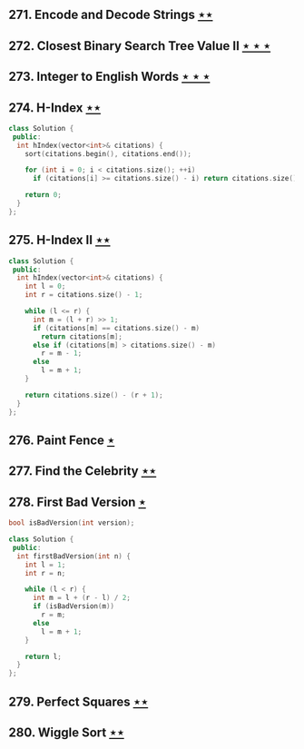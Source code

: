 ## 271. Encode and Decode Strings [$\star\star$](https://leetcode.com/problems/encode-and-decode-strings)

## 272. Closest Binary Search Tree Value II [$\star\star\star$](https://leetcode.com/problems/closest-binary-search-tree-value-ii)

## 273. Integer to English Words [$\star\star\star$](https://leetcode.com/problems/integer-to-english-words)

## 274. H-Index [$\star\star$](https://leetcode.com/problems/h-index)

```cpp
class Solution {
 public:
  int hIndex(vector<int>& citations) {
    sort(citations.begin(), citations.end());

    for (int i = 0; i < citations.size(); ++i)
      if (citations[i] >= citations.size() - i) return citations.size() - i;

    return 0;
  }
};
```

## 275. H-Index II [$\star\star$](https://leetcode.com/problems/h-index-ii)

```cpp
class Solution {
 public:
  int hIndex(vector<int>& citations) {
    int l = 0;
    int r = citations.size() - 1;

    while (l <= r) {
      int m = (l + r) >> 1;
      if (citations[m] == citations.size() - m)
        return citations[m];
      else if (citations[m] > citations.size() - m)
        r = m - 1;
      else
        l = m + 1;
    }

    return citations.size() - (r + 1);
  }
};
```

## 276. Paint Fence [$\star$](https://leetcode.com/problems/paint-fence)

## 277. Find the Celebrity [$\star\star$](https://leetcode.com/problems/find-the-celebrity)

## 278. First Bad Version [$\star$](https://leetcode.com/problems/first-bad-version)

```cpp
bool isBadVersion(int version);

class Solution {
 public:
  int firstBadVersion(int n) {
    int l = 1;
    int r = n;

    while (l < r) {
      int m = l + (r - l) / 2;
      if (isBadVersion(m))
        r = m;
      else
        l = m + 1;
    }

    return l;
  }
};
```

## 279. Perfect Squares [$\star\star$](https://leetcode.com/problems/perfect-squares)

## 280. Wiggle Sort [$\star\star$](https://leetcode.com/problems/wiggle-sort)
